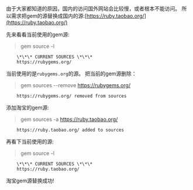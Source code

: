 由于大家都知道的原因，国内的访问国外网站会比较慢，或者根本不能访问。
所以需求把gem的源替换成国内的源:[https://ruby.taobao.org/](https://ruby.taobao.org/)

先来看看当前使用的gem源:
>gem source -l

```
    \*\*\* CURRENT SOURCES \*\*\*
    https://rubygems.org/
```
当前使用的是`rubygems.org`的源。
把当前的gem源删除：
>gem sources --remove https://rubygems.org/
   
```
    https://rubygems.org/ removed from sources
```
添加淘宝的gem源:
>gem sources -a https://ruby.taobao.org/

```
    https://ruby.taobao.org/ added to sources
```
再看下当前使用的源:
>gem source -l

```
    \*\*\* CURRENT SOURCES \*\*\*
    https://ruby.taobao.org/
   ```
淘宝gem源替换成功!

